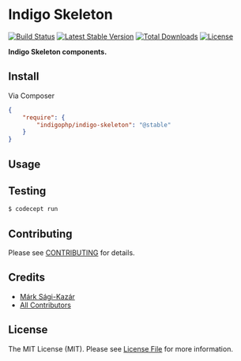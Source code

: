 # Indigo Skeleton

[![Build Status](https://travis-ci.org/indigophp/indigo-skeleton.svg?branch=develop)](https://travis-ci.org/indigophp/indigo-skeleton)
[![Latest Stable Version](https://poser.pugx.org/indigophp/indigo-skeleton/v/stable.png)](https://packagist.org/packages/indigophp/indigo-skeleton)
[![Total Downloads](https://poser.pugx.org/indigophp/indigo-skeleton/downloads.png)](https://packagist.org/packages/indigophp/indigo-skeleton)
[![License](https://poser.pugx.org/indigophp/indigo-skeleton/license.png)](https://packagist.org/packages/indigophp/indigo-skeleton)

**Indigo Skeleton components.**


## Install

Via Composer

``` json
{
    "require": {
        "indigophp/indigo-skeleton": "@stable"
    }
}
```


## Usage


## Testing

``` bash
$ codecept run
```


## Contributing

Please see [CONTRIBUTING](https://github.com/indigophp/indigo-skeleton/blob/develop/CONTRIBUTING.md) for details.


## Credits

- [Márk Sági-Kazár](https://github.com/sagikazarmark)
- [All Contributors](https://github.com/indigophp/indigo-skeleton/contributors)


## License

The MIT License (MIT). Please see [License File](https://github.com/indigophp/indigo-skeleton/blob/develop/LICENSE) for more information.
